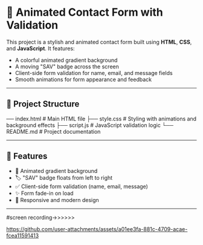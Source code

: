 # 🌈 Animated Contact Form with Validation

This project is a stylish and animated contact form built using **HTML**, **CSS**, and **JavaScript**. It features:

- A colorful animated gradient background  
- A moving "SAV" badge across the screen  
- Client-side form validation for name, email, and message fields  
- Smooth animations for form appearance and feedback

---

## 📁 Project Structure

── index.html # Main HTML file
├── style.css # Styling with animations and background effects
├── script.js # JavaScript validation logic
└── README.md # Project documentation


---

## 🚀 Features

- 🎨 Animated gradient background  
- 🏷️ "SAV" badge floats from left to right  
- ✅ Client-side form validation (name, email, message)
- ✨ Form fade-in on load
- 📱 Responsive and modern design

---

#screen recording->>>>>>


https://github.com/user-attachments/assets/a01ee3fa-881c-4709-acae-fcea11591413



